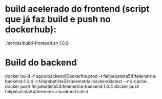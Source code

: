 # build acelerado do frontend (script que já faz build e push no dockerhub):

./scripts/build-frontend.sh 1.0.0

# Build do backend

docker build -f apps/backend/Dockerfile.prod -t felipebatista54/telemetria-backend:1.0.4 -t felipebatista54/telemetria-backend:latest --no-cache .
docker push felipebatista54/telemetria-backend:1.0.4
docker push felipebatista54/telemetria-backend:latest
